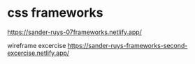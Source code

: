 # css frameworks

https://sander-ruys-07frameworks.netlify.app/

wireframe excercise
https://sander-ruys-frameworks-second-excercise.netlify.app/